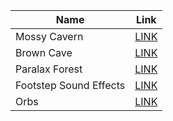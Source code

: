 |Name | Link |
|----------|-----|
| Mossy Cavern | [LINK](https://maaot.itch.io/mossy-cavern) |
| Brown Cave | [LINK](https://maaot.itch.io/2d-browncave-assets)|
| Paralax Forest | [LINK](https://edermunizz.itch.io/free-pixel-art-forest)|
| Footstep Sound Effects| [LINK](https://mayragandra.itch.io/free-footsteps-sound-effects)|
| Orbs | [LINK](https://willisshek.itch.io/2d-magic-orb-sprites-4-variations)|